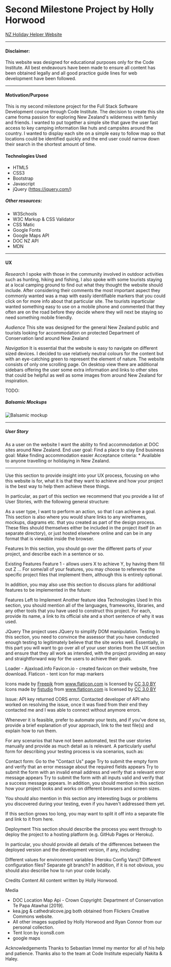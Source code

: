 # Second Milestone Project by Holly Horwood

[NZ Holiday Helper Website](https://nz-holiday-helper-hollycodeinstitute.c9users.io/index.html)

---

#### Disclaimer: 
This website was designed for educational purposes only for the Code Institute.  All best endeavours have been made to ensure all content has been obtained legally and all good practice guide lines for web development have been followed.

---

#### Motivation/Purpose
This is my second milestone project for the Full Stack Software Development course through Code Institute.  The decision to create this site came froma passion for exploring New Zealand's wilderness with family and friends.  I wanted to put together a simple site that gave the user fast access to key camping information like huts and campsites around the country.  I wanted to display each site on a simple easy to follow map so that locations could be identified quickly and the end user could narrow down their search in the shortest amount of time.


#### Technologies Used

-   HTML5
-   CSS3
-   Bootstrap
-   Javascript
-   jQuery
    (https://jquery.com/)


##### Other resources:

-   W3Schools
-   W3C Markup & CSS Validator
-   CSS Matic
-   Google Fonts
-   Google Maps API
-   DOC NZ API
-   MDN

---

#### UX

*Research*
I spoke with those in the community involved in outdoor activities such as hunting, hiking and fishing, I also spoke with some tourists staying at a local camping ground to find out what they thought the website should include.  After considering their comments the most important aspect they commonly wanted was a map with easily identifiable markers that you could click on for more info about that particular site. The tourists inparticular wanted something easy to use on a mobile phone and commented that they often are on the road before they decide where they will next be staying so need something mobile friendly. 

*Audience* 
This site was designed for the general New Zealand public and tourists looking for accommodation on protected Department of Conservation land around New Zealand

*Navigation*
It is essential that the website is easy to navigate on different sized devices.  I decided to use relatively neutral colours for the content but with an eye-catching green to represent the element of nature.  The website consists of only one scrolling page.  On desktop view there are additional sidebars offering the user some extra information and links to other sites that could be helpful as well as some images from around New Zealand for inspiration.  

TODO:

##### Balsamic Mockups

![Balsamic mockup](assets/wireframes/nzholidayhelper.bmpr)

---

##### User Story

As a user on the website I want the ability to find accommodation at DOC sites around New Zealand. End user goal: Find a place to stay End business goal: Make finding accommodation easier Acceptance criteria: * Available to anyone travelling or holidaying in New Zealand.

---

Use this section to provide insight into your UX process, focusing on who this website is for, what it is that they want to achieve and how your project is the best way to help them achieve these things.

In particular, as part of this section we recommend that you provide a list of User Stories, with the following general structure:

As a user type, I want to perform an action, so that I can achieve a goal.
This section is also where you would share links to any wireframes, mockups, diagrams etc. that you created as part of the design process. These files should themselves either be included in the project itself (in an separate directory), or just hosted elsewhere online and can be in any format that is viewable inside the browser.

Features
In this section, you should go over the different parts of your project, and describe each in a sentence or so.

Existing Features
Feature 1 - allows users X to achieve Y, by having them fill out Z
...
For some/all of your features, you may choose to reference the specific project files that implement them, although this is entirely optional.

In addition, you may also use this section to discuss plans for additional features to be implemented in the future:

Features Left to Implement
Another feature idea
Technologies Used
In this section, you should mention all of the languages, frameworks, libraries, and any other tools that you have used to construct this project. For each, provide its name, a link to its official site and a short sentence of why it was used.

JQuery
The project uses JQuery to simplify DOM manipulation.
Testing
In this section, you need to convince the assessor that you have conducted enough testing to legitimately believe that the site works well. Essentially, in this part you will want to go over all of your user stories from the UX section and ensure that they all work as intended, with the project providing an easy and straightforward way for the users to achieve their goals.

Loader - Ajaxload.info
Favicon.io - created favicon on their website, free download.
Flaticon - tent icon for map markers
<div>Icons made by <a href="https://www.flaticon.com/<?=_('authors').'/'?>freepik" title="Freepik">Freepik</a> from <a href="https://www.flaticon.com/"             title="Flaticon">www.flaticon.com</a> is licensed by <a href="http://creativecommons.org/licenses/by/3.0/"             title="Creative Commons BY 3.0" target="_blank">CC 3.0 BY</a></div>
<div>Icons made by <a href="https://www.flaticon.com/<?=_('authors').'/'?>fjstudio" title="fjstudio">fjstudio</a> from <a href="https://www.flaticon.com/"             title="Flaticon">www.flaticon.com</a> is licensed by <a href="http://creativecommons.org/licenses/by/3.0/"             title="Creative Commons BY 3.0" target="_blank">CC 3.0 BY</a></div>

Issue: API key returned CORS error.  Contacted developer of API who worked on resolving the issue, once it was fixed from their end they contacted me and I was able to connect without anymore errors.

Whenever it is feasible, prefer to automate your tests, and if you've done so, provide a brief explanation of your approach, link to the test file(s) and explain how to run them.

For any scenarios that have not been automated, test the user stories manually and provide as much detail as is relevant. A particularly useful form for describing your testing process is via scenarios, such as:

Contact form:
Go to the "Contact Us" page
Try to submit the empty form and verify that an error message about the required fields appears
Try to submit the form with an invalid email address and verify that a relevant error message appears
Try to submit the form with all inputs valid and verify that a success message appears.
In addition, you should mention in this section how your project looks and works on different browsers and screen sizes.

You should also mention in this section any interesting bugs or problems you discovered during your testing, even if you haven't addressed them yet.

If this section grows too long, you may want to split it off into a separate file and link to it from here.

Deployment
This section should describe the process you went through to deploy the project to a hosting platform (e.g. GitHub Pages or Heroku).

In particular, you should provide all details of the differences between the deployed version and the development version, if any, including:

Different values for environment variables (Heroku Config Vars)?
Different configuration files?
Separate git branch?
In addition, if it is not obvious, you should also describe how to run your code locally.

Credits
Content
All content written by Holly Horwood.

Media
- DOC Location Map Api - Crown Copyright: Department of Conservation Te Papa Atawhai [2019].
- kea.jpg & cathedralcove.jpg both obtained from Flickers Creative Commons website.
- All other images supplied by Holly Horwood and Ryan Connor from our personal collection.
- Tent Icon by icons8.com
- google maps

Acknowledgements
Thanks to Sebastian Immel my mentor for all of his help and patience.  Thanks also to the team at Code Institute especially Nakita & Haley.


